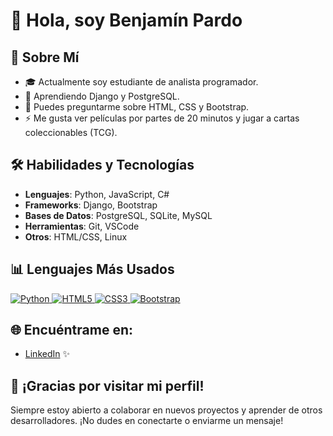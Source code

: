 # 👋 Hola, soy Benjamín Pardo

## 🚀 Sobre Mí

- 🎓 Actualmente soy estudiante de analista programador.
- 🌱 Aprendiendo Django y PostgreSQL.
- 💬 Puedes preguntarme sobre HTML, CSS y Bootstrap.
- ⚡ Me gusta ver películas por partes de 20 minutos y jugar a cartas coleccionables (TCG).

## 🛠️ Habilidades y Tecnologías
- **Lenguajes**: Python, JavaScript, C#
- **Frameworks**: Django, Bootstrap
- **Bases de Datos**: PostgreSQL, SQLite, MySQL
- **Herramientas**: Git, VSCode
- **Otros**: HTML/CSS, Linux

## 📊 Lenguajes Más Usados

<p align="left">
  <a href="https://www.python.org/" target="_blank">
    <img src="https://img.shields.io/badge/Python-3670A0?style=for-the-badge&logo=python&logoColor=ffdd54" alt="Python"/>
  </a>
  <a href="https://developer.mozilla.org/en-US/docs/Web/HTML" target="_blank">
    <img src="https://img.shields.io/badge/HTML5-E34F26?style=for-the-badge&logo=html5&logoColor=white" alt="HTML5"/>
  </a>
  <a href="https://developer.mozilla.org/en-US/docs/Web/CSS" target="_blank">
    <img src="https://img.shields.io/badge/CSS3-1572B6?style=for-the-badge&logo=css3&logoColor=white" alt="CSS3"/>
  </a>
  <a href="https://getbootstrap.com/" target="_blank">
    <img src="https://img.shields.io/badge/Bootstrap-563D7C?style=for-the-badge&logo=bootstrap&logoColor=white" alt="Bootstrap"/>
  </a>
</p>

## 🌐 Encuéntrame en:
- [LinkedIn](https://www.linkedin.com/in/benjamin-pardo-a63542215/) ✨

## 🎉 ¡Gracias por visitar mi perfil!
Siempre estoy abierto a colaborar en nuevos proyectos y aprender de otros desarrolladores. ¡No dudes en conectarte o enviarme un mensaje!
